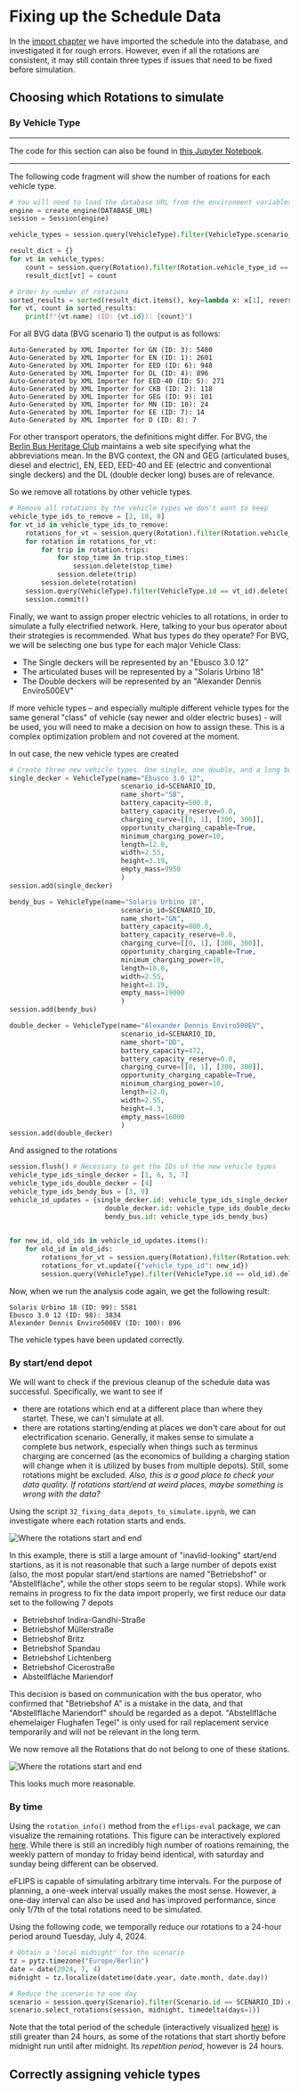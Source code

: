 # Fixing up the Schedule Data

In the [import chapter](./20_import.md) we have imported the schedule into the database, and investigated it for rough errors. However, even if all the rotations are consistent, it may still contain three types if issues that need to be fixed before simulation.

## Choosing which Rotations to simulate

### By Vehicle Type

---

The code for this section can also be found in [this Jupyter Notebook](https://github.com/mpm-tu-berlin/eflips-book/blob/main/31_fixing_data_vehicle_types.ipynb).

---

The following code fragment will show the number of roations for each vehicle type.

```python
# You will need to load the database URL from the environment variables
engine = create_engine(DATABASE_URL)
session = Session(engine)

vehicle_types = session.query(VehicleType).filter(VehicleType.scenario_id == SCENARIO_ID).all()

result_dict = {}
for vt in vehicle_types:
	count = session.query(Rotation).filter(Rotation.vehicle_type_id == vt.id).count()
	result_dict[vt] = count

# Order by number of rotations
sorted_results = sorted(result_dict.items(), key=lambda x: x[1], reverse=True)
for vt, count in sorted_results:
	print(f"{vt.name} (ID: {vt.id}): {count}")
```

For all BVG data (BVG scenario 1) the output is as follows:

```
Auto-Generated by XML Importer for GN (ID: 3): 5480
Auto-Generated by XML Importer for EN (ID: 1): 2601
Auto-Generated by XML Importer for EED (ID: 6): 948
Auto-Generated by XML Importer for DL (ID: 4): 896
Auto-Generated by XML Importer for EED-40 (ID: 5): 271
Auto-Generated by XML Importer for CKB (ID: 2): 118
Auto-Generated by XML Importer for GEG (ID: 9): 101
Auto-Generated by XML Importer for MN (ID: 10): 24
Auto-Generated by XML Importer for EE (ID: 7): 14
Auto-Generated by XML Importer for D (ID: 8): 7
```

For other transport operators, the definitions might differ. For BVG, the [Berlin Bus Heritage Club](https://www.traditionsbus.de/Fahrzeuge/typologie.htm) maintains a web site specifying what the abbreviations mean. In the BVG context, the GN and GEG (articulated buses, diesel and electric), EN, EED, EED-40 and EE (electric and conventional single deckers) and the DL (double decker long) buses are of relevance. 

So we remove all rotations by other vehicle types.

```python
# Remove all rotations by the vehicle types we don't want to keep
vehicle_type_ids_to_remove = [2, 10, 8]
for vt_id in vehicle_type_ids_to_remove:
	rotations_for_vt = session.query(Rotation).filter(Rotation.vehicle_type_id == vt_id).all()
	for rotation in rotations_for_vt:
		for trip in rotation.trips:
			for stop_time in trip.stop_times:
				session.delete(stop_time)
			session.delete(trip)
		session.delete(rotation)
	session.query(VehicleType).filter(VehicleType.id == vt_id).delete()
	session.commit()
```

Finally, we want to assign proper electric vehicles to all rotations, in order to simulate a fully electrified network. Here, talking to your bus operator about their strategies is recommended. What bus types do they operate? For BVG, we will be selecting one bus type for each major Vehicle Class:

- The Single deckers will be represented by an "Ebusco 3.0 12"
- The articulated buses will be represented by a "Solaris Urbino 18"
- The Double deckers will be represented by an "Alexander Dennis Enviro500EV"

If more vehicle types – and especially multiple different vehicle types for the same general "class" of vehicle (say newer and older electric buses) - will be used, you will need to make a decision on how to assign these. This is a complex optimization problem and not covered at the moment. 

In out case, the new vehicle types are created

```python
# Create three new vehicle types. One single, one double, and a long bus.
single_decker = VehicleType(name="Ebusco 3.0 12", 
							scenario_id=SCENARIO_ID,
							name_short="SB", 
							battery_capacity=500.0,
							battery_capacity_reserve=0.0,
							charging_curve=[[0, 1], [300, 300]],
							opportunity_charging_capable=True,
							minimum_charging_power=10,
							length=12.0,
							width=2.55,
							height=3.19,
							empty_mass=9950
							)
session.add(single_decker)

bendy_bus = VehicleType(name="Solaris Urbino 18",
							scenario_id=SCENARIO_ID,
							name_short="GN",
							battery_capacity=800.0,
							battery_capacity_reserve=0.0,
							charging_curve=[[0, 1], [300, 300]],
							opportunity_charging_capable=True,
							minimum_charging_power=10,
							length=18.0,
							width=2.55,
							height=3.19,
							empty_mass=19000
							)
session.add(bendy_bus)

double_decker = VehicleType(name="Alexander Dennis Enviro500EV",
							scenario_id=SCENARIO_ID,
							name_short="DD",
							battery_capacity=472,
							battery_capacity_reserve=0.0,
							charging_curve=[[0, 1], [300, 300]],
							opportunity_charging_capable=True,
							minimum_charging_power=10,
							length=12.0,
							width=2.55,
							height=4.3,
							empty_mass=16000
							)
session.add(double_decker)  
```

And assigned to the rotations

```python
session.flush() # Necessary to get the IDs of the new vehicle types
vehicle_type_ids_single_decker = [1, 6, 5, 7]
vehicle_type_ids_double_decker = [4]
vehicle_type_ids_bendy_bus = [3, 9]
vehicle_id_updates = {single_decker.id: vehicle_type_ids_single_decker,
						double_decker.id: vehicle_type_ids_double_decker,
						bendy_bus.id: vehicle_type_ids_bendy_bus}  
					  

for new_id, old_ids in vehicle_id_updates.items():
	for old_id in old_ids:
		rotations_for_vt = session.query(Rotation).filter(Rotation.vehicle_type_id == old_id)
		rotations_for_vt.update({"vehicle_type_id": new_id})
		session.query(VehicleType).filter(VehicleType.id == old_id).delete()
```

Now, when we run the analysis code again, we get the following result:
```
Solaris Urbino 18 (ID: 99): 5581
Ebusco 3.0 12 (ID: 98): 3834
Alexander Dennis Enviro500EV (ID: 100): 896
```

The vehicle types have been updated correctly.

### By start/end depot

We will want to check if the previous cleanup of the schedule data was successful. Specifically, we want to see if 

- there are rotations which end at a different place than where they startet. These, we can't simulate at all.
- there are rotations starting/ending at places we don't care about for out electrification scenario. Generally, it makes sense to simulate a complete bus network, especially when things such as terminus charging are concerned (as the economics of building a charging station will change when it is utilized by buses from multiple depots). Still, some rotations might be excluded. *Also, this is a good place to check your data quality. If rotations start/end at weird places, maybe something is wrong with the data?*

Using the script `32_fixing_data_depots_to_simulate.ipynb`, we can investigate where each rotation starts and ends. 

![Where the rotations start and end](media/rotations_per_station.svg)

In this example, there is still a large amount of "inavlid-looking" start/end startions, as it is not reasonable that such a large number of depots exist (also, the most popular start/end startions are named "Betriebshof" or "Abstellfläche", while the other stops seem to be regular stops). While work remains in progress to fix the data import properly, we first reduce our data set to the following 7 depots

- Betriebshof Indira-Gandhi-Straße
- Betriebshof Müllerstraße
- Betriebshof Britz
- Betriebshof Spandau
- Betriebshof Lichtenberg
- Betriebshof Cicerostraße
- Abstellfläche Mariendorf

This decision is based on communication with the bus operator, who confirmed that "Betriebshof A" is a mistake in the data, and that "Abstellfläche Mariendorf" should be regarded as a depot. "Abstellfläche ehemelaiger Flughafen Tegel" is only used for rail replacement service temporarily and will not be relevant in the long term.

We now remove all the Rotations that do not belong to one of these stations.

![Where the rotations start and end](media/rotations_per_station_reduced.svg)

This looks much more reasonable.

### By time

Using the `rotation_info()` method from the `eflips-eval` package, we can visualize the remaining rotations. This figure can be interactively explored [here](media/scenario_1_reduced_rotations.html). While there is still an incredibly high number of roations remaining, the weekly pattern of monday to friday beind identical, with saturday and sunday being different can be observed. 

eFLIPS is capable of simulating arbitrary time intervals. For the purpose of planning, a one-week interval usually makes the most sense. However, a one-day interval can also be used and has improved performance, since only 1/7th of the total rotations need to be simulated.

Using the following code, we temporally reduce our rotations to a 24-hour period around Tuesday, July 4, 2024. 

```python
# Obtain a "local midnight" for the scenario
tz = pytz.timezone("Europe/Berlin")
date = date(2024, 7, 4)
midnight = tz.localize(datetime(date.year, date.month, date.day))

# Reduce the scenario to one day
scenario = session.query(Scenario).filter(Scenario.id == SCENARIO_ID).one()
scenario.select_rotations(session, midnight, timedelta(days=1))
```

Note that the total period of the schedule (interactively visualized [here](media/scenario_1_final_rotations.html)) is still greater than 24 hours, as some of the rotations that start shortly before midnight run until after midnight. Its *repetition period*, however is 24 hours.

## Correctly assigning vehicle types
